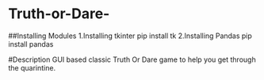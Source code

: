 # Truth-or-Dare-

##Installing Modules
1.Installing tkinter
   pip install tk
2.Installing Pandas
  pip install pandas
  
  #Description 
  GUI based classic Truth Or Dare game to help you get through the quarintine.
